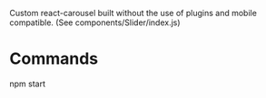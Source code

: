 Custom react-carousel built without the use of plugins and mobile compatible. (See components/Slider/index.js)


# Commands
npm start

